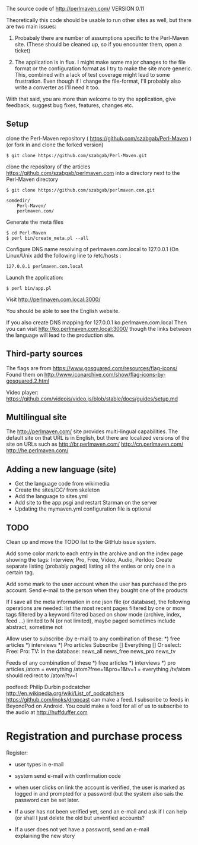 The source code of http://perlmaven.com/
VERSION 0.11

Theoretically this code should be usable to run other sites
as well, but there are two main issues:

1) Probabaly there are number of assumptions specific to the Perl-Maven site.
   (These should be cleaned up, so if you encounter them, open a ticket)

2) The application is in flux. I might make some major changes to the file format
   or the configuration format as I try to make the site more generic. This,
   combined with a lack of test coverage might lead to some frustration.
   Even though if I change the file-format, I'll probably also write a converter
   as I'll need it too.

With that said, you are more than welcome to try the application, give feedback,
suggest bug fixes, features, changes etc.

Setup
----------

clone the Perl-Maven repository ( https://github.com/szabgab/Perl-Maven )
(or fork in and clone the forked version)

```$ git clone https://github.com/szabgab/Perl-Maven.git```

clone the repository of the articles https://github.com/szabgab/perlmaven.com
into a directory next to the Perl-Maven directory

```$ git clone https://github.com/szabgab/perlmaven.com.git```


    somdedir/
        Perl-Maven/
        perlmaven.com/

Generate the meta files

    $ cd Perl-Maven
    $ perl bin/create_meta.pl --all

Configure DNS name resolving of perlmaven.com.local to 127.0.0.1
(On Linux/Unix add the following line to /etc/hosts :

    127.0.0.1 perlmaven.com.local


Launch the application:

    $ perl bin/app.pl

Visit  http://perlmaven.com.local:3000/

You should be able to see the English website.

If you also create DNS mapping for 
127.0.0.1 ko.perlmaven.com.local
Then you can visit http://ko.perlmaven.com.local:3000/
though the links between the language will lead to the production site.



Third-party sources
------------------------

The flags are from  https://www.gosquared.com/resources/flag-icons/
Found them on http://www.iconarchive.com/show/flag-icons-by-gosquared.2.html

Video player:
https://github.com/videojs/video.js/blob/stable/docs/guides/setup.md


Multilingual site
-----------------
The http://perlmaven.com/ site provides multi-lingual capabilities.
The default site on that URL is in English, but there are localized versions
of the site on URLs such as http://br.perlmaven.com/ http://cn.perlmaven.com/
http://he.perlmaven.com/


Adding a new language (site)
-----------------------------
* Get the language code from wikimedia
* Create the sites/CC/ from skeleton
* Add the language to sites.yml
* Add site to the  app.psgi and restart Starman on the server
* Updating the mymaven.yml configuration file is optional



TODO
-------
Clean up and move the TODO list to the GitHub issue system.

Add some color mark to each entry in the archive and on the index page
  showing the tags:
      Interview, Pro, Free, Video, Audio, Perldoc
Create separate listing (probably paged) listing all the enties or only
one in a certain tag.

Add some mark to the user account when the user has purchased the pro account.
Send e-mail to the person when they bought one of the products

If I save all the meta information in one json file (or database), the following
operations are needed:
  list the most recent pages
     filtered by one or more tags
     filtered by a keyword
     filtered based on show mode (archive, index, feed ...)
     limited to N (or not limited), maybe paged
     sometimes include abstract, sometime not

Allow user to subscribe (by e-mail) to any combination of these:
  *) free articles
  *) interviews
  *) Pro articles
  Subscribe []
  Everything []
  Or select:
    Free:
    Pro:
    TV:
  In the database:
  news_all
  news_free
  news_pro
  news_tv


Feeds of any combination of these
  *) free articles
  *) interviews
  *) pro articles
  /atom  = everything
  /atom?free=1&pro=1&tv=1  = everything
  /tv/atom should redirect to /atom?tv=1


podfeed:
Philip Durbin
podcatcher http://en.wikipedia.org/wiki/List_of_podcatchers
https://github.com/inoks/dropcast can make a feed. I subscribe to feeds in BeyondPod on Android.
You could make a feed for all of us to subscribe to the audio at http://huffduffer.com

Registration and purchase process
=================================

Register:
  - user types in e-mail
  - system send e-mail with confirmation code
  - when user clicks on link the account is verified,
    the user is marked as logged in and prompted for a password
      (but the system also sais the password can be set later.

  - If a user has not been verified yet, send an e-mail and ask
    if I can help (or shall I just delete the old but unverified
    accounts?
  - If a user does not yet have a password, send an e-mail   
    explaining the new story

